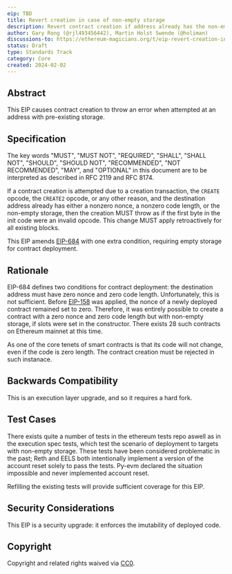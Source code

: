 ```yaml
---
eip: TBD
title: Revert creation in case of non-empty storage
description: Revert contract creation if address already has the non-empty storage
author: Gary Rong (@rjl493456442), Martin Holst Swende (@holiman)
discussions-to: https://ethereum-magicians.org/t/eip-revert-creation-in-case-of-non-empty-storage/18452
status: Draft
type: Standards Track
category: Core
created: 2024-02-02
---
```


## Abstract

This EIP causes contract creation to throw an error when attempted at an address with pre-existing storage.

## Specification

The key words "MUST", "MUST NOT", "REQUIRED", "SHALL", "SHALL NOT", "SHOULD", "SHOULD NOT", "RECOMMENDED", "NOT RECOMMENDED", "MAY", and "OPTIONAL" in this document are to be interpreted as described in RFC 2119 and RFC 8174.

If a contract creation is attempted due to a creation transaction, the `CREATE` opcode, the `CREATE2` opcode, or any other reason, and the destination address already has either a nonzero nonce, a nonzero code length, or the non-empty storage, then the creation MUST throw as if the first byte in the init code were an invalid opcode. This change MUST apply retroactively for all existing blocks.

This EIP amends [EIP-684](./eip-684.md) with one extra condition, requiring empty storage for contract deployment.

## Rationale

EIP-684 defines two conditions for contract deployment: the destination address must have zero nonce and zero code length. Unfortunately, this is not sufficient. Before [EIP-158](./eip-158.md) was applied, the nonce of a newly deployed contract remained set to zero. Therefore, it was entirely possible to create a contract with a zero nonce and zero code length but with non-empty storage, if slots were set in the constructor. There exists 28 such contracts on Ethereum mainnet at this time.

As one of the core tenets of smart contracts is that its code will not change, even if the code is zero length. The contract creation must be rejected in such instanace.

## Backwards Compatibility

This is an execution layer upgrade, and so it requires a hard fork.

## Test Cases

There exists quite a number of tests in the ethereum tests repo aswell as in the execution spec tests, which test the scenario of deployment to targets with non-empty storage. These tests have been considered problematic in the past; Reth and EELS both intentionally implement a version of the account reset solely to pass the tests. Py-evm declared the situation impossible and never implemented account reset.

Refilling the existing tests will provide sufficient coverage for this EIP.

## Security Considerations

This EIP is a security upgrade: it enforces the imutability of deployed code.

## Copyright

Copyright and related rights waived via [CC0](../LICENSE.md).
